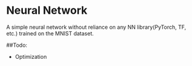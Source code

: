 # Neural Network
 
A simple neural network without reliance on any NN library(PyTorch, TF, etc.) trained on the MNIST dataset.

##Todo:
- Optimization